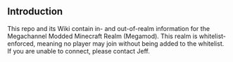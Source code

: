 ## Introduction

This repo and its Wiki contain in- and out-of-realm information for the Megachannel Modded Minecraft Realm (Megamod).  This realm is whitelist-enforced, meaning no player may join without being added to the whitelist.  If you are unable to connect, please contact Jeff.
